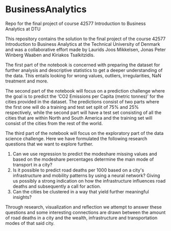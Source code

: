 # BusinessAnalytics
Repo for the final project of course 42577 Introduction to Business Analytics at DTU

This repository contains the solution to the final project of the course 42577 Introduction to Business Analytics at the Technical University of Denmark and was a collaborative effort made by Laurids Joos Mikkelsen, Jonas Peter Winberg Waaben and Kiriakos Tsalkitzidis. 

The first part of the notebook is concerned with preparing the dataset for further analysis and descriptive statistics to get a deeper understanding of the data. This entails looking for wrong values, outliers, irregularities, NaN treatment and more.

The second part of the notebook will focus on a prediction challenge where the goal is to predict the ‘CO2 Emissions per Capita (metric tonnes)’ for the cities provided in the dataset. The predictions consist of two parts where the first one will do a training and test set split of 75% and 25% respectively, while the second part will have a test set consisting of all the cities that are within North and South America and the training set will consist of the cities from the rest of the world. 

The third part of the notebook will focus on the exploratory part of the data science challenge. Here we have formulated the following research questions that we want to explore further.

1.	Can we use regression to predict the modeshare missing values and based on the modeshare percentages determine the main mode of transport in a city?
2.	Is it possible to predict road deaths per 1000 based on a city's infrastructure and mobility patterns by using a neural network? Giving us possibly a strong indication on how the infrastructure influences road deaths and subsequently a call for action.
3.	Can the cities be clustered in a way that yield further meaningful insights?

Through research, visualization and reflection we attempt to answer these questions and some interesting connections are drawn between the amount of road deaths in a city and the wealth, infrastructure and transportation modes of that said city.
